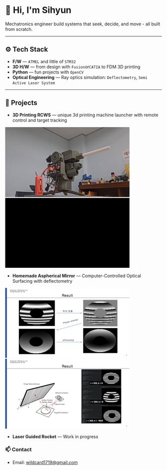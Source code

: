 # 👋 Hi, I'm Sihyun

Mechatronics engineer build systems that seek, decide, and move - all built from scratch.

---

## ⚙️ Tech Stack
- **F/W** — `ATMEL` and little of `STM32`
- **3D H/W** — from design with `Fusion`or`CATIA` to FDM 3D printing
- **Python** — fun projects with `OpenCV`
- **Optical Engineering** — Ray optics simulation: `Deflectometry`, `Semi Active Laser System`

---

## 🚀 Projects
- **3D Printing RCWS** — unique 3d printing machine launcher with remote control and target tracking
<img src="https://raw.githubusercontent.com/wildcard1719/wildcard1719/main/images/rcws_0.gif" alt="Demo" width="400"/>
<img src="https://raw.githubusercontent.com/wildcard1719/wildcard1719/main/images/rcws_1.gif" alt="Demo" width="400"/>




- **Homemade Aspherical Mirror** — Computer-Controlled Optical Surfacing with deflectometry
<img src="https://raw.githubusercontent.com/wildcard1719/wildcard1719/main/images/deflectometry_0.png" alt="Demo" width="400"/>
<img src="https://raw.githubusercontent.com/wildcard1719/wildcard1719/main/images/deflectometry_2.png" alt="Demo" width="400"/>




- **Laser Guided Rocket** — Work in progress





### 📫 Contact
- Email: wildcard1719@gmail.com

